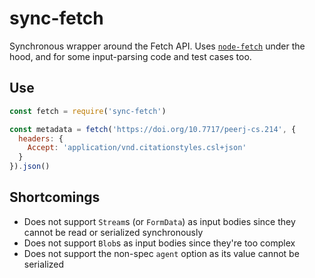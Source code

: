 # sync-fetch
Synchronous wrapper around the Fetch API. Uses [`node-fetch`](https://github.com/bitinn/node-fetch) under the hood, and for some input-parsing code and test cases too.

## Use

```js
const fetch = require('sync-fetch')

const metadata = fetch('https://doi.org/10.7717/peerj-cs.214', {
  headers: {
    Accept: 'application/vnd.citationstyles.csl+json'
  }
}).json()
```

## Shortcomings

  - Does not support `Stream`s (or `FormData`) as input bodies since they cannot be read or serialized synchronously
  - Does not support `Blob`s as input bodies since they're too complex
  - Does not support the non-spec `agent` option as its value cannot be serialized
